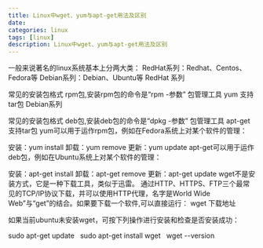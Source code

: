 ```yaml
---
title: Linux中wget、yum与apt-get用法及区别
date: 
categories: linux
tags: [linux]
description: Linux中wget、yum与apt-get用法及区别
---
```


一般来说著名的linux系统基本上分两大类：
RedHat系列：Redhat、Centos、Fedora等
Debian系列：Debian、Ubuntu等
RedHat 系列 

常见的安装包格式 rpm包,安装rpm包的命令是“rpm -参数”
包管理工具 yum
支持tar包
Debian系列 

常见的安装包格式 deb包,安装deb包的命令是“dpkg -参数”
包管理工具 apt-get
支持tar包
yum可以用于运作rpm包，例如在Fedora系统上对某个软件的管理：

安装：yum install
卸载：yum remove
更新：yum update
apt-get可以用于运作deb包，例如在Ubuntu系统上对某个软件的管理：

安装：apt-get install
卸载：apt-get remove
更新：apt-get update
wget不是安装方式，它是一种下载工具，类似于迅雷。
通过HTTP、HTTPS、FTP三个最常见的TCP/IP协议下载，并可以使用HTTP代理，名字是World Wide Web”与“get”的结合。如果要下载一个软件,可以直接运行：
wget 下载地址

如果当前ubuntu未安装wget，可按下列操作进行安装和检查是否安装成功：

sudo apt-get update  
sudo apt-get install wget  
wget --version 
